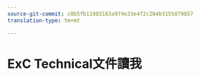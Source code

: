 ```yaml
---
source-git-commit: c0b5fb11983163a974e33e4f2c204b3155879857
translation-type: tm+mt

---
```


# ExC Technical文件讀我
